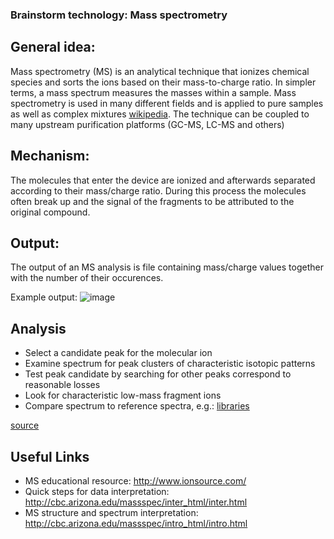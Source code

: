 
### Brainstorm technology: Mass spectrometry

## General idea:

Mass spectrometry (MS) is an analytical technique that ionizes chemical species and sorts the ions based on their mass-to-charge ratio. In simpler terms, a mass spectrum measures the masses within a sample. Mass spectrometry is used in many different fields and is applied to pure samples as well as complex mixtures [wikipedia](https://en.wikipedia.org/wiki/Mass_spectrometry).
The technique can be coupled to many upstream purification platforms (GC-MS, LC-MS and others)

## Mechanism:

The molecules that enter the device are ionized and afterwards separated according to their mass/charge ratio. During this process the molecules often break up and the signal of the fragments to be attributed to the original compound.


## Output:

The output of an MS analysis is file containing mass/charge values together with the number of their occurences.

Example output: 
![image](http://www.chemguide.co.uk/analysis/masspec/pentanemspec.GIF)

## Analysis

* Select a candidate peak for the molecular ion
* Examine spectrum for peak clusters of characteristic isotopic patterns
* Test peak candidate by searching for other peaks correspond to reasonable losses
* Look for characteristic low-mass fragment ions
* Compare spectrum to reference spectra, e.g.: [libraries](http://chemdata.nist.gov/dokuwiki/doku.php?id=chemdata:start#libraries)

[source](https://edisciplinas.usp.br/pluginfile.php/144314/mod_resource/content/1/Ms-interpretation2014.pdf)

## Useful Links

* MS educational resource: http://www.ionsource.com/
* Quick steps for data interpretation: http://cbc.arizona.edu/massspec/inter_html/inter.html
* MS structure and spectrum interpretation: http://cbc.arizona.edu/massspec/intro_html/intro.html

